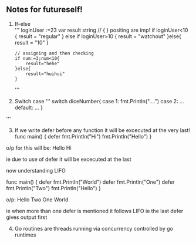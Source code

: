 ## Notes for futureself!

1.  If-else  
    '''
    loginUser :=23
    var result string
    // { } positing are imp!
    if loginUser<10 {
    result = "regular"
    } else if loginUser>10 {
    result = "watchout"
    }else{
    result = "10"
    }

        // assigning and then checking
        if num:=3;num<10{
            result="hehe"
        }else{
            result="huihui"
        }

    '''

2.  Switch case
    '''
    switch diceNumber{
    case 1:
    fmt.Println("....")
    case 2:
    ...
    default:
    ...
    }

'''

3. If we write defer before any function it will be
   excecuted at the very last!
   func main()
   {
   defer fmt.Println("Hi")
   fmt.Println("Hello")
   }

o/p for this will be:
Hello
Hi

ie due to use of defer it will be excecuted at the last

now understanding LIFO

func main()
{
defer fmt.Println("World")
defer fmt.Println("One")
defer fmt.Println("Two")
fmt.Println("Hello")
}

o/p:
Hello
Two
One
World

ie when more than one defer is mentioned
it follows LIFO ie the last defer gives output first

4. Go routines are threads running via concurrency controlled by go runtimes
